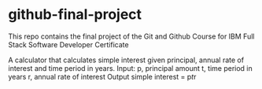 # github-final-project
This repo contains the final project of the Git and Github Course for IBM Full Stack Software Developer Certificate

A calculator that calculates simple interest given principal, annual rate of interest and time period in years.
Input:
   p, principal amount
   t, time period in years
   r, annual rate of interest
Output
   simple interest = p*t*r
